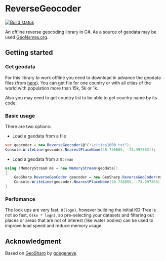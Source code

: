# ReverseGeocoder

[![Build status](https://ci.appveyor.com/api/projects/status/q7v8w5qt73b8gd38?svg=true)](https://ci.appveyor.com/project/redmanmale/reversegeocoder)

An offline reverse geocoding library in C#. As a source of geodata may be used [GeoNames.org](http://geonames.org/).

## Getting started

### Get geodata

For this library to work offline you need to download in advance the geodata files (from [here](http://download.geonames.org/export/dump/)). You can get file for one country or with all cities of the world with population more than 15k, 5k or 1k.

Also you may need to get country list to be able to get country name by its code.

### Basic usage

There are two options:

* Load a geodata from a file
```cs
var geocoder = new ReverseGeocoder(@"C:\cities1000.txt");
Console.WriteLine(geocoder.NearestPlaceName(40.730885, -73.997383));
```

* Load a geodata from a `Stream`
```cs
using (MemoryStream ms = new MemoryStream(geodata))
{
	GeoSharp.ReverseGeoCoder geocoder = new GeoSharp.ReverseGeoCoder(ms);
	Console.WriteLine(geocoder.NearestPlaceName(40.730885, -73.997383));
}
```

### Perfomance

The look ups are very fast, `O(logn)`, however building the initial KD-Tree is not so fast, `O(kn * logn)`, so pre-selecting your datasets and filtering out places or areas that are not of interest (like water bodies) can be used to improve load speed and reduce memory usage.

## Acknowledgment

Based on [GeoSharp](https://github.com/gdegeneve/GeoSharp) by [gdegeneve](https://github.com/gdegeneve).
